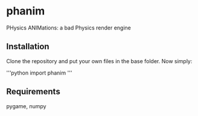# phanim
PHysics ANIMations: 
a bad Physics render engine

## Installation
Clone the repository and put your own files in the base folder. Now simply:

'''python
import phanim
'''

## Requirements
pygame, numpy
